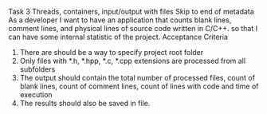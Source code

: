 Task 3 Threads, containers, input/output with files Skip to end of metadata
As a developer I want to have an application that counts blank lines, comment lines, and physical lines of source code written in C/C++. so that I can have some internal statistic of the project.
Acceptance Criteria
1.	There are should be a way to specify project root folder 
2.	Only files with *.h, *.hpp, *.c, *.cpp extensions are processed from all subfolders 
3.	The output should contain the total number of processed files, count of blank lines, count of comment lines, count of lines with code and time of execution 
4.	The results should also be saved in file. 
